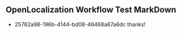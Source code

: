 ## OpenLocalization Workflow Test MarkDown
* 25782a98-196b-4144-bd08-46468a67a6dc thanks!

<!--HONumber=Aug16_HO1-->


